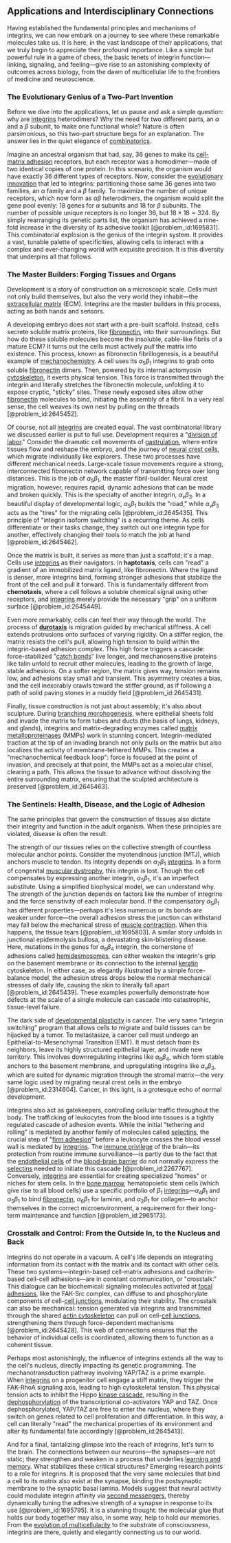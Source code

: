 ## Applications and Interdisciplinary Connections

Having established the fundamental principles and mechanisms of integrins, we can now embark on a journey to see where these remarkable molecules take us. It is here, in the vast landscape of their applications, that we truly begin to appreciate their profound importance. Like a simple but powerful rule in a game of chess, the basic tenets of integrin function—linking, signaling, and feeling—give rise to an astonishing complexity of outcomes across biology, from the dawn of multicellular life to the frontiers of medicine and neuroscience.

### The Evolutionary Genius of a Two-Part Invention

Before we dive into the applications, let us pause and ask a simple question: why are [integrins](@article_id:146142) heterodimers? Why the need for two different parts, an $\alpha$ and a $\beta$ subunit, to make one functional whole? Nature is often parsimonious, so this two-part structure begs for an explanation. The answer lies in the quiet elegance of [combinatorics](@article_id:143849).

Imagine an ancestral organism that had, say, 36 genes to make its [cell-matrix adhesion](@article_id:172938) receptors, but each receptor was a homodimer—made of two identical copies of one protein. In this scenario, the organism would have exactly 36 different types of receptors. Now, consider the [evolutionary innovation](@article_id:271914) that led to integrins: partitioning those same 36 genes into two families, an $\alpha$ family and a $\beta$ family. To maximize the number of unique receptors, which now form as $\alpha\beta$ heterodimers, the organism would split the gene pool evenly: 18 genes for $\alpha$ subunits and 18 for $\beta$ subunits. The number of possible unique receptors is no longer 36, but $18 \times 18 = 324$. By simply rearranging its genetic parts list, the organism has achieved a nine-fold increase in the diversity of its adhesive toolkit [@problem_id:1695831]. This combinatorial explosion is the genius of the integrin system. It provides a vast, tunable palette of specificities, allowing cells to interact with a complex and ever-changing world with exquisite precision. It is this diversity that underpins all that follows.

### The Master Builders: Forging Tissues and Organs

Development is a story of construction on a microscopic scale. Cells must not only build themselves, but also the very world they inhabit—the [extracellular matrix](@article_id:136052) (ECM). Integrins are the master builders in this process, acting as both hands and sensors.

A developing embryo does not start with a pre-built scaffold. Instead, cells secrete soluble matrix proteins, like [fibronectin](@article_id:162639), into their surroundings. But how do these soluble molecules become the insoluble, cable-like fibrils of a mature ECM? It turns out the cells must actively *pull* the matrix into existence. This process, known as fibronectin fibrillogenesis, is a beautiful example of [mechanochemistry](@article_id:182010). A cell uses its $\alpha_5\beta_1$ integrins to grab onto soluble [fibronectin](@article_id:162639) dimers. Then, powered by its internal actomyosin [cytoskeleton](@article_id:138900), it exerts physical tension. This force is transmitted through the integrin and literally stretches the fibronectin molecule, unfolding it to expose cryptic, "sticky" sites. These newly exposed sites allow other [fibronectin](@article_id:162639) molecules to bind, initiating the assembly of a fibril. In a very real sense, the cell weaves its own nest by pulling on the threads [@problem_id:2645452].

Of course, not all [integrins](@article_id:146142) are created equal. The vast combinatorial library we discussed earlier is put to full use. Development requires a "[division of labor](@article_id:189832)." Consider the dramatic cell movements of [gastrulation](@article_id:144694), where entire tissues flow and reshape the embryo, and the journey of [neural crest cells](@article_id:136493), which migrate individually like explorers. These two processes have different mechanical needs. Large-scale tissue movements require a strong, interconnected fibronectin network capable of transmitting force over long distances. This is the job of $\alpha_5\beta_1$, the master fibril-builder. Neural crest migration, however, requires rapid, dynamic adhesions that can be made and broken quickly. This is the specialty of another integrin, $\alpha_v\beta_3$. In a beautiful display of developmental logic, $\alpha_5\beta_1$ builds the "road," while $\alpha_v\beta_3$ acts as the "tires" for the migrating cells [@problem_id:2645435]. This principle of "integrin isoform switching" is a recurring theme. As cells differentiate or their tasks change, they switch out one integrin type for another, effectively changing their tools to match the job at hand [@problem_id:2645462].

Once the matrix is built, it serves as more than just a scaffold; it's a map. Cells use [integrins](@article_id:146142) as their navigators. In **haptotaxis**, cells can "read" a gradient of an immobilized matrix ligand, like fibronectin. Where the ligand is denser, more integrins bind, forming stronger adhesions that stabilize the front of the cell and pull it forward. This is fundamentally different from **chemotaxis**, where a cell follows a soluble chemical signal using other receptors, and [integrins](@article_id:146142) merely provide the necessary "grip" on a uniform surface [@problem_id:2645449].

Even more remarkably, cells can feel their way through the world. The process of **[durotaxis](@article_id:272332)** is migration guided by mechanical stiffness. A cell extends protrusions onto surfaces of varying rigidity. On a stiffer region, the matrix resists the cell's pull, allowing high tension to build within the integrin-based adhesion complex. This high force triggers a cascade: force-stabilized "[catch bonds](@article_id:171492)" live longer, and mechanosensitive proteins like talin unfold to recruit other molecules, leading to the growth of large, stable adhesions. On a softer region, the matrix gives way, tension remains low, and adhesions stay small and transient. This asymmetry creates a bias, and the cell inexorably crawls toward the stiffer ground, as if following a path of solid paving stones in a muddy field [@problem_id:2645431].

Finally, tissue construction is not just about assembly; it's also about sculpture. During [branching morphogenesis](@article_id:263653), where epithelial sheets fold and invade the matrix to form tubes and ducts (the basis of lungs, kidneys, and glands), integrins and matrix-degrading enzymes called [matrix metalloproteinases](@article_id:262279) (MMPs) work in stunning concert. Integrin-mediated traction at the tip of an invading branch not only pulls on the matrix but also localizes the activity of membrane-tethered MMPs. This creates a "mechanochemical feedback loop": force is focused at the point of invasion, and precisely at that point, the MMPs act as a molecular chisel, clearing a path. This allows the tissue to advance without dissolving the entire surrounding matrix, ensuring that the sculpted architecture is preserved [@problem_id:2645463].

### The Sentinels: Health, Disease, and the Logic of Adhesion

The same principles that govern the construction of tissues also dictate their integrity and function in the adult organism. When these principles are violated, disease is often the result.

The strength of our tissues relies on the collective strength of countless molecular anchor points. Consider the myotendinous junction (MTJ), which anchors muscle to tendon. Its integrity depends on $\alpha_7\beta_1$ [integrins](@article_id:146142). In a form of congenital [muscular dystrophy](@article_id:270767), this integrin is lost. Though the cell compensates by expressing another integrin, $\alpha_5\beta_1$, it's an imperfect substitute. Using a simplified biophysical model, we can understand why. The strength of the junction depends on factors like the number of integrins and the force sensitivity of each molecular bond. If the compensatory $\alpha_5\beta_1$ has different properties—perhaps it's less numerous or its bonds are weaker under force—the overall adhesion stress the junction can withstand may fall below the mechanical stress of [muscle contraction](@article_id:152560). When this happens, the tissue tears [@problem_id:1695803]. A similar story unfolds in junctional epidermolysis bullosa, a devastating skin-blistering disease. Here, mutations in the genes for $\alpha_6\beta_4$ integrin, the cornerstone of adhesions called [hemidesmosomes](@article_id:191781), can either weaken the integrin's grip on the basement membrane or its connection to the internal [keratin](@article_id:171561) cytoskeleton. In either case, as elegantly illustrated by a simple force-balance model, the adhesion stress drops below the normal mechanical stresses of daily life, causing the skin to literally fall apart [@problem_id:2645439]. These examples powerfully demonstrate how defects at the scale of a single molecule can cascade into catastrophic, tissue-level failure.

The dark side of [developmental plasticity](@article_id:148452) is cancer. The very same "integrin switching" program that allows cells to migrate and build tissues can be hijacked by a tumor. To metastasize, a cancer cell must undergo an Epithelial-to-Mesenchymal Transition (EMT). It must detach from its neighbors, leave its highly structured epithelial layer, and invade new territory. This involves downregulating integrins like $\alpha_6\beta_4$, which form stable anchors to the basement membrane, and upregulating integrins like $\alpha_v\beta_3$, which are suited for dynamic migration through the stromal matrix—the very same logic used by migrating neural crest cells in the embryo [@problem_id:2314604]. Cancer, in this light, is a grotesque echo of normal development.

Integrins also act as gatekeepers, controlling cellular traffic throughout the body. The trafficking of leukocytes from the blood into tissues is a tightly regulated cascade of adhesion events. While the initial "tethering and rolling" is mediated by another family of molecules called [selectins](@article_id:183666), the crucial step of "[firm adhesion](@article_id:188626)" before a leukocyte crosses the blood vessel wall is mediated by [integrins](@article_id:146142). The [immune privilege](@article_id:185612) of the brain—its protection from routine immune surveillance—is partly due to the fact that the [endothelial cells](@article_id:262390) of the [blood-brain barrier](@article_id:145889) do not normally express the [selectins](@article_id:183666) needed to initiate this cascade [@problem_id:2267767]. Conversely, [integrins](@article_id:146142) are essential for creating specialized "homes" or niches for stem cells. In the [bone marrow](@article_id:201848), hematopoietic stem cells (which give rise to all blood cells) use a specific portfolio of $\beta_1$ [integrins](@article_id:146142)—$\alpha_4\beta_1$ and $\alpha_5\beta_1$ to bind [fibronectin](@article_id:162639), $\alpha_6\beta_1$ for laminin, and $\alpha_2\beta_1$ for collagen—to anchor themselves in the correct microenvironment, a requirement for their long-term maintenance and function [@problem_id:2965173].

### Crosstalk and Control: From the Outside In, to the Nucleus and Back

Integrins do not operate in a vacuum. A cell's life depends on integrating information from its contact with the matrix and its contact with other cells. These two systems—integrin-based cell-matrix adhesions and cadherin-based cell-cell adhesions—are in constant communication, or "crosstalk." This dialogue can be biochemical: signaling molecules activated at [focal adhesions](@article_id:151293), like the FAK-Src complex, can diffuse to and phosphorylate components of cell-[cell junctions](@article_id:146288), modulating their stability. The crosstalk can also be mechanical: tension generated via integrins and transmitted through the shared [actin cytoskeleton](@article_id:267249) can pull on cell-[cell junctions](@article_id:146288), strengthening them through force-dependent mechanisms [@problem_id:2645428]. This web of connections ensures that the behavior of individual cells is coordinated, allowing them to function as a coherent tissue.

Perhaps most astonishingly, the influence of integrins extends all the way to the cell's nucleus, directly impacting its genetic programming. The mechanotransduction pathway involving YAP/TAZ is a prime example. When [integrins](@article_id:146142) on a progenitor cell engage a stiff matrix, they trigger the FAK-RhoA signaling axis, leading to high cytoskeletal tension. This physical tension acts to inhibit the Hippo [kinase cascade](@article_id:138054), resulting in the [dephosphorylation](@article_id:174836) of the transcriptional co-activators YAP and TAZ. Once dephosphorylated, YAP/TAZ are free to enter the nucleus, where they switch on genes related to cell proliferation and differentiation. In this way, a cell can literally "read" the mechanical properties of its environment and alter its fundamental fate accordingly [@problem_id:2645413].

And for a final, tantalizing glimpse into the reach of integrins, let's turn to the brain. The connections between our neurons—the synapses—are not static; they strengthen and weaken in a process that underlies [learning and memory](@article_id:163857). What stabilizes these critical structures? Emerging research points to a role for integrins. It is proposed that the very same molecules that bind a cell to its matrix also exist at the synapse, binding the postsynaptic membrane to the synaptic basal lamina. Models suggest that neural activity could modulate integrin affinity via [second messengers](@article_id:141313), thereby dynamically tuning the adhesive strength of a synapse in response to its use [@problem_id:1695795]. It is a stunning thought: the molecular glue that holds our body together may also, in some way, help to hold our memories. From the [evolution of multicellularity](@article_id:170674) to the substrate of consciousness, integrins are there, quietly and elegantly connecting us to our world.